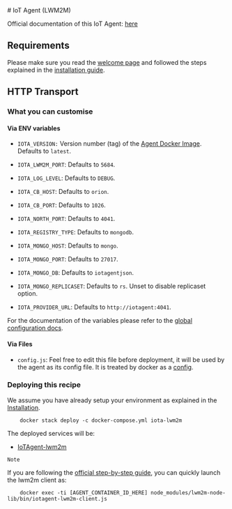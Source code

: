 <hr class="iotagents" style="display:none" />
# IoT Agent (LWM2M)

Official documentation of this IoT Agent:
[here](https://fiware-iotagent-lwm2m.readthedocs.io/)

## Requirements

Please make sure you read the [welcome page](../../index.md) and followed the
steps explained in the [installation guide](../../installation.md).

## HTTP Transport

### What you can customise

#### Via ENV variables

- `IOTA_VERSION:` Version number (tag) of the
  [Agent Docker Image](https://hub.docker.com/r/telefonicaiot/lightweightm2m-iotagent/tags/).
  Defaults to `latest`.

- `IOTA_LWM2M_PORT`: Defaults to `5684`.

- `IOTA_LOG_LEVEL`: Defaults to `DEBUG`.

- `IOTA_CB_HOST`: Defaults to `orion`.

- `IOTA_CB_PORT`: Defaults to `1026`.

- `IOTA_NORTH_PORT`: Defaults to `4041`.

- `IOTA_REGISTRY_TYPE`: Defaults to `mongodb`.

- `IOTA_MONGO_HOST`: Defaults to `mongo`.

- `IOTA_MONGO_PORT`: Defaults to `27017`.

- `IOTA_MONGO_DB`: Defaults to `iotagentjson`.

- `IOTA_MONGO_REPLICASET`: Defaults to `rs`. Unset to disable replicaset option.

- `IOTA_PROVIDER_URL`: Defaults to `http://iotagent:4041`.

For the documentation of the variables please refer to the
[global configuration docs](https://github.com/telefonicaid/iotagent-node-lib/blob/master/doc/installationguide.md).

#### Via Files

- `config.js`: Feel free to edit this file before deployment, it will be used by
  the agent as its config file. It is treated by docker as a
  [config](https://docs.docker.com/compose/compose-file/#configs).

### Deploying this recipe

We assume you have already setup your environment as explained in the
[Installation](../../installation.md).

```
    docker stack deploy -c docker-compose.yml iota-lwm2m
```

The deployed services will be:

- [IoTAgent-lwm2m](https://github.com/telefonicaid/lightweightm2m-iotagent)

``Note``

If you are following the
[official step-by-step guide](https://fiware-iotagent-lwm2m.readthedocs.io/en/latest/userGuide/index.html),
you can quickly launch the lwm2m client as:

```
    docker exec -ti [AGENT_CONTAINER_ID_HERE] node_modules/lwm2m-node-lib/bin/iotagent-lwm2m-client.js
```
